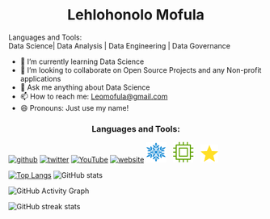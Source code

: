 <h1 align="center">Lehlohonolo Mofula</h1

<h2 align="center">Languages and Tools:</h2> </br>
Data Science|  Data Analysis |  Data Engineering  | Data Governance  

- 🌱 I’m currently learning Data Science
- 👯 I’m looking to collaborate on Open Source Projects and any Non-profit applications
- 💬 Ask me anything about Data Science
- 📫 How to reach me: Leomofula@gmail.com 
- 😄 Pronouns: Just use my name!

<h3 align="center">Languages and Tools:</h3>

[<img src='https://cdn.jsdelivr.net/npm/simple-icons@3.0.1/icons/github.svg' alt='github' height='40'>](https://github.com/LehlohonoloMofula)  [<img src='https://cdn.jsdelivr.net/npm/simple-icons@3.0.1/icons/twitter.svg' alt='twitter' height='40'>](https://twitter.com/LehlonoloMofula)  [<img src='https://cdn.jsdelivr.net/npm/simple-icons@3.0.1/icons/youtube.svg' alt='YouTube' height='40'>](https://www.youtube.com/channel/Lehlohonoloharrison)  [<img src='https://cdn.jsdelivr.net/npm/simple-icons@3.0.1/icons/icloud.svg' alt='website' height='40'>](Lehlohonolo.web.app)  <a href='https://archiveprogram.github.com/'><img src='https://raw.githubusercontent.com/acervenky/animated-github-badges/master/assets/acbadge.gif' width='40' height='40'></a> <a href='https://docs.github.com/en/developers'><img src='https://raw.githubusercontent.com/acervenky/animated-github-badges/master/assets/devbadge.gif' width='40' height='40'></a> <a href='https://stars.github.com/'><img src='https://raw.githubusercontent.com/acervenky/animated-github-badges/master/assets/starbadge.gif' width='35' height='35'></a> 



[![Top Langs](https://github-readme-stats.vercel.app/api/top-langs/?username=LehlohonoloMofula)](https://github.com/anuraghazra/github-readme-stats)
![GitHub stats](https://github-readme-stats.vercel.app/api?username=LehlohonoloMofula&show_icons=true)  

![GitHub Activity Graph](https://activity-graph.herokuapp.com/graph?username=LehlohonoloMofula)  

![GitHub streak stats](https://github-readme-streak-stats.herokuapp.com/?user=LehlohonoloMofula)  

